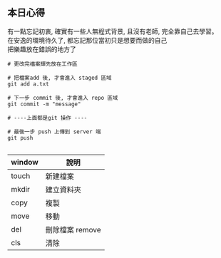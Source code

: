 ## 本日心得   
有一點忘記初衷, 確實有一些人無程式背景, 且沒有老師, 完全靠自己去學習。   
在安逸的環境待久了, 都忘記那位當初只是想要而做的自己   
把樂趣放在錯誤的地方了   

```
# 更改完檔案輝先放在工作區

# 把檔案add 後, 才會進入 staged 區域   
git add a.txt

# 下一步 commit 後, 才會進入 repo 區域
git commit -m "message"

# ----上面都是git 操作 ----

# 最後一步 push 上傳到 server 端   
git push 


```

| window | 說明 |
| -----|------|
| touch | 新建檔案 |
| mkdir | 建立資料夾 |
| copy | 複製 |
| move | 移動 |
| del | 刪除檔案 remove |
| cls | 清除 |


